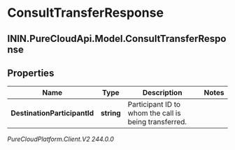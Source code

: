 # ConsultTransferResponse

## ININ.PureCloudApi.Model.ConsultTransferResponse

## Properties

|Name | Type | Description | Notes|
|------------ | ------------- | ------------- | -------------|
| **DestinationParticipantId** | **string** | Participant ID to whom the call is being transferred. | |



_PureCloudPlatform.Client.V2 244.0.0_
